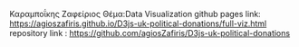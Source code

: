 Καραμποΐκης  Ζαφείριος
Θέμα:Data Visualization
github pages link: https://agioszafiris.github.io/D3js-uk-political-donations/full-viz.html
repository link :  https://github.com/agiosZafiris/D3js-uk-political-donations
